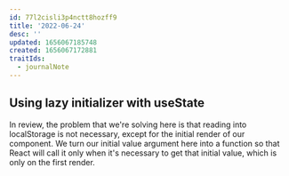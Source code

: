 ```yaml
---
id: 77l2cisli3p4nctt8hozff9
title: '2022-06-24'
desc: ''
updated: 1656067185748
created: 1656067172881
traitIds:
  - journalNote
---
```


## Using lazy initializer with useState

In review, the problem that we're solving here is that reading into localStorage is not necessary, except for the initial render of our component. We turn our initial value argument here into a function so that React will call it only when it's necessary to get that initial value, which is only on the first render.
